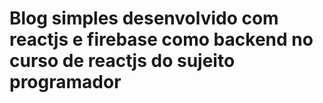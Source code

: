# Blog simples desenvolvido com reactjs e firebase como backend no curso de reactjs do sujeito programador